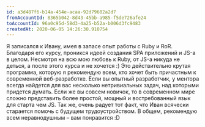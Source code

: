 ```yaml
---
id: a3d487f6-b14a-454e-acaa-92d79602a2d7
fromAccountId: 8365b042-8d43-45bb-a985-f5de726afe24
toAccountId: 96a0c95d-58d3-4a25-b52a-b006d3fc9483
createdAt: 2020-06-05 14:26:30.910754
---
```


Я записался к Ивану, имея в запасе опыт работы с Ruby и RoR. Благодаря его курсу, 
проникся идеей создания SPA приложений и JS-а в целом. Несмотря на всю мою любовь 
к Ruby, от JS-а никуда не деться, а после этого курса и не хочется :)
Это действительно крутая программа, которую я рекомендую всем, кто хочет быть 
причастным к современной веб-разработке. Если вы опытный разработчик, у ментора 
всегда найдется для вас несколько нетривиальных задач, над которыми придется думать. 
Если же вы совсем новичок, то в современном мире сложно представить более простой, 
мощный и востребованный язык для старта чем JS. Так же, очень радует тот факт,
что Иван всячески старается помочь с будущем трудоустройством. 
В общем, рекомендую всем неравнодушным – вам понравится :D
